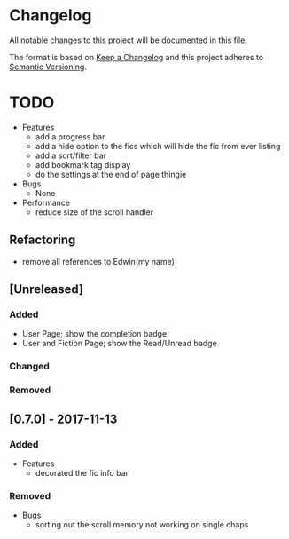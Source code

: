 # Changelog
All notable changes to this project will be documented in this file.

The format is based on [Keep a Changelog](http://keepachangelog.com/en/1.0.0/)
and this project adheres to [Semantic Versioning](http://semver.org/spec/v2.0.0.html).

# TODO
- Features
    * add a progress bar
    * add a hide option to the fics which will hide the fic from ever listing
    * add a sort/filter bar
    * add bookmark tag display 
    * do the settings at the end of page thingie    
- Bugs 
    * None
- Performance
    * reduce size of the scroll handler

## Refactoring
* remove all references to Edwin(my name)

## [Unreleased]
### Added
* User Page; show the completion badge
* User and Fiction Page; show the Read/Unread badge

### Changed
### Removed

## [0.7.0] - 2017-11-13
### Added
- Features
    * decorated the fic info bar
### Removed
- Bugs 
    * sorting out the  scroll memory not working on single chaps
